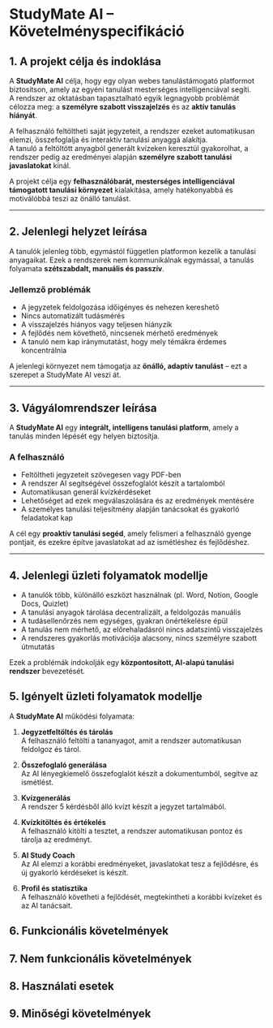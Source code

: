 # StudyMate AI – Követelményspecifikáció

## 1. A projekt célja és indoklása

A **StudyMate AI** célja, hogy egy olyan webes tanulástámogató platformot biztosítson, amely az egyéni tanulást mesterséges intelligenciával segíti.  
A rendszer az oktatásban tapasztalható egyik legnagyobb problémát célozza meg: a **személyre szabott visszajelzés** és az **aktív tanulás hiányát**.

A felhasználó feltöltheti saját jegyzeteit, a rendszer ezeket automatikusan elemzi, összefoglalja és interaktív tanulási anyaggá alakítja.  
A tanuló a feltöltött anyagból generált kvízeken keresztül gyakorolhat, a rendszer pedig az eredményei alapján **személyre szabott tanulási javaslatokat** kínál.

A projekt célja egy **felhasználóbarát, mesterséges intelligenciával támogatott tanulási környezet** kialakítása, amely hatékonyabbá és motiválóbbá teszi az önálló tanulást.

---

## 2. Jelenlegi helyzet leírása

A tanulók jelenleg több, egymástól független platformon kezelik a tanulási anyagaikat. Ezek a rendszerek nem kommunikálnak egymással, a tanulás folyamata **szétszabdalt, manuális és passzív**.

### Jellemző problémák
- A jegyzetek feldolgozása időigényes és nehezen kereshető  
- Nincs automatizált tudásmérés  
- A visszajelzés hiányos vagy teljesen hiányzik  
- A fejlődés nem követhető, nincsenek mérhető eredmények  
- A tanuló nem kap iránymutatást, hogy mely témákra érdemes koncentrálnia  

A jelenlegi környezet nem támogatja az **önálló, adaptív tanulást** – ezt a szerepet a StudyMate AI veszi át.

---

## 3. Vágyálomrendszer leírása

A **StudyMate AI** egy **integrált, intelligens tanulási platform**, amely a tanulás minden lépését egy helyen biztosítja.

### A felhasználó
- Feltöltheti jegyzeteit szövegesen vagy PDF-ben  
- A rendszer AI segítségével összefoglalót készít a tartalomból  
- Automatikusan generál kvízkérdéseket  
- Lehetőséget ad ezek megválaszolására és az eredmények mentésére  
- A személyes tanulási teljesítmény alapján tanácsokat és gyakorló feladatokat kap  

A cél egy **proaktív tanulási segéd**, amely felismeri a felhasználó gyenge pontjait, és ezekre építve javaslatokat ad az ismétléshez és fejlődéshez.

---

## 4. Jelenlegi üzleti folyamatok modellje

- A tanulók több, különálló eszközt használnak (pl. Word, Notion, Google Docs, Quizlet)  
- A tanulási anyagok tárolása decentralizált, a feldolgozás manuális  
- A tudásellenőrzés nem egységes, gyakran önértékelésre épül  
- A tanulás nem mérhető, az előrehaladásról nincs adatszintű visszajelzés  
- A rendszeres gyakorlás motivációja alacsony, nincs személyre szabott útmutatás  

Ezek a problémák indokolják egy **központosított, AI-alapú tanulási rendszer** bevezetését.

## 5. Igényelt üzleti folyamatok modellje

A **StudyMate AI** működési folyamata:

1. **Jegyzetfeltöltés és tárolás**  
   A felhasználó feltölti a tananyagot, amit a rendszer automatikusan feldolgoz és tárol.  

2. **Összefoglaló generálása**  
   Az AI lényegkiemelő összefoglalót készít a dokumentumból, segítve az ismétlést.  

3. **Kvízgenerálás**  
   A rendszer 5 kérdésből álló kvízt készít a jegyzet tartalmából.  

4. **Kvízkitöltés és értékelés**  
   A felhasználó kitölti a tesztet, a rendszer automatikusan pontoz és tárolja az eredményt.  

5. **AI Study Coach**  
   Az AI elemzi a korábbi eredményeket, javaslatokat tesz a fejlődésre, és új gyakorló kérdéseket is készít.  

6. **Profil és statisztika**  
   A felhasználó követheti a fejlődését, megtekintheti a korábbi kvízeket és az AI tanácsait.


## 6. Funkcionális követelmények



## 7. Nem funkcionális követelmények



## 8. Használati esetek



## 9. Minőségi követelmények


